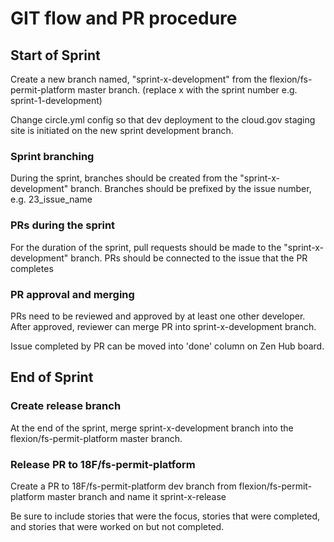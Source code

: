 # GIT flow and PR procedure 

## Start of Sprint
Create a new branch named, "sprint-x-development" from the flexion/fs-permit-platform master branch. (replace x with the sprint number e.g. sprint-1-development)

Change circle.yml config so that dev deployment to the cloud.gov staging site is initiated on the new sprint development branch.

### Sprint branching
During the sprint, branches should be created from the "sprint-x-development" branch. Branches should be prefixed by the issue number, e.g. 23_issue_name

### PRs during the sprint
For the duration of the sprint, pull requests should be made to the "sprint-x-development" branch. PRs should be connected to the issue that the PR completes

### PR approval and merging
PRs need to be reviewed and approved by at least one other developer. After approved, reviewer can merge PR into sprint-x-development branch.

Issue completed by PR can be moved into 'done' column on Zen Hub board.

## End of Sprint
### Create release branch
At the end of the sprint, merge sprint-x-development branch into the flexion/fs-permit-platform master branch.

### Release PR to 18F/fs-permit-platform
Create a PR to 18F/fs-permit-platform dev branch from flexion/fs-permit-platform master branch and name it sprint-x-release

Be sure to include stories that were the focus, stories that were completed, and stories that were worked on but not completed.

